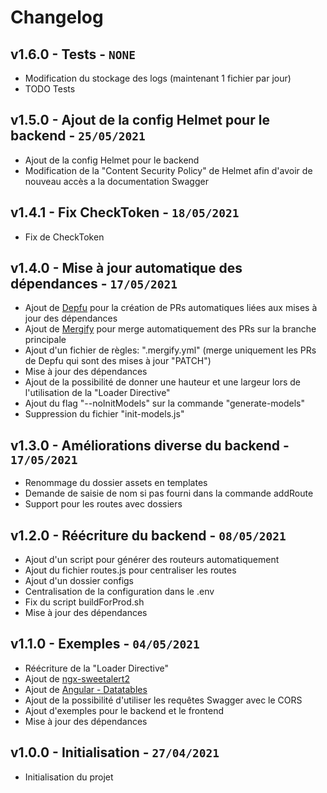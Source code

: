 # Changelog

## v1.6.0 - Tests - `NONE`

* Modification du stockage des logs (maintenant 1 fichier par jour)
* TODO Tests

## v1.5.0 - Ajout de la config Helmet pour le backend - `25/05/2021`

* Ajout de la config Helmet pour le backend
* Modification de la "Content Security Policy" de Helmet afin d'avoir de nouveau accès a la documentation Swagger

## v1.4.1 - Fix CheckToken - `18/05/2021`

* Fix de CheckToken

## v1.4.0 - Mise à jour automatique des dépendances - `17/05/2021`

* Ajout de [Depfu](https://depfu.com/) pour la création de PRs automatiques liées aux mises à jour des dépendances
* Ajout de [Mergify](https://mergify.io/) pour merge automatiquement des PRs sur la branche principale
* Ajout d'un fichier de règles: ".mergify.yml" (merge uniquement les PRs de Depfu qui sont des mises à jour "PATCH")
* Mise à jour des dépendances
* Ajout de la possibilité de donner une hauteur et une largeur lors de l'utilisation de la "Loader Directive"
* Ajout du flag "--noInitModels" sur la commande "generate-models"
* Suppression du fichier "init-models.js"

## v1.3.0 - Améliorations diverse du backend - `17/05/2021`

* Renommage du dossier assets en templates
* Demande de saisie de nom si pas fourni dans la commande addRoute
* Support pour les routes avec dossiers

## v1.2.0 - Réécriture du backend - `08/05/2021`

* Ajout d'un script pour générer des routeurs automatiquement
* Ajout du fichier routes.js pour centraliser les routes
* Ajout d'un dossier configs
* Centralisation de la configuration dans le .env
* Fix du script buildForProd.sh
* Mise à jour des dépendances

## v1.1.0 - Exemples - `04/05/2021`

* Réécriture de la "Loader Directive"
* Ajout de [ngx-sweetalert2](https://www.npmjs.com/package/@sweetalert2/ngx-sweetalert2)
* Ajout de [Angular - Datatables](http://l-lin.github.io/angular-datatables/#/welcome)
* Ajout de la possibilité d'utiliser les requêtes Swagger avec le CORS
* Ajout d'exemples pour le backend et le frontend
* Mise à jour des dépendances

## v1.0.0 - Initialisation - `27/04/2021`

* Initialisation du projet
